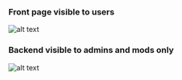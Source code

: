 ### Front page visible to users
![alt text](https://i.imgur.com/sEneWTH.png)


### Backend visible to admins and mods only
![alt text](https://i.imgur.com/3pqzhz9.png)

